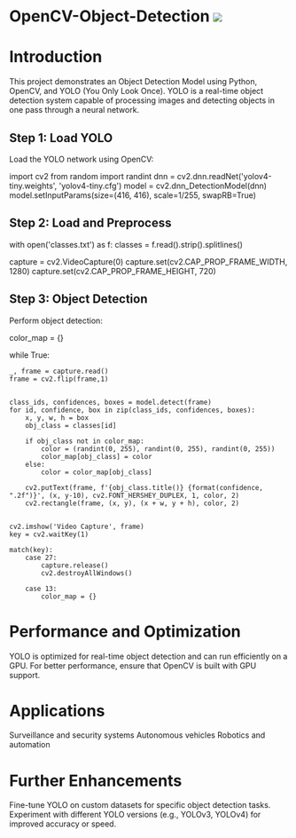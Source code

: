# OpenCV-Object-Detection <img src="https://skillicons.dev/icons?i=python"/>
# Introduction
This project demonstrates an Object Detection Model using Python, OpenCV, and YOLO (You Only Look Once). YOLO is a real-time object detection system capable of processing images and detecting objects in one pass through a neural network.

## Step 1: Load YOLO
Load the YOLO network using OpenCV:

import cv2
from random import randint
dnn = cv2.dnn.readNet('yolov4-tiny.weights', 'yolov4-tiny.cfg')
model = cv2.dnn_DetectionModel(dnn)
model.setInputParams(size=(416, 416), scale=1/255, swapRB=True)

## Step 2: Load and Preprocess
with open('classes.txt') as f:
    classes = f.read().strip().splitlines()

capture = cv2.VideoCapture(0)
capture.set(cv2.CAP_PROP_FRAME_WIDTH, 1280)
capture.set(cv2.CAP_PROP_FRAME_HEIGHT, 720)

## Step 3: Object Detection
Perform object detection:

color_map = {}

while True:
    
    _, frame = capture.read() 
    frame = cv2.flip(frame,1)

    
    class_ids, confidences, boxes = model.detect(frame)
    for id, confidence, box in zip(class_ids, confidences, boxes):
        x, y, w, h = box
        obj_class = classes[id]

        if obj_class not in color_map:
            color = (randint(0, 255), randint(0, 255), randint(0, 255))
            color_map[obj_class] = color
        else:
            color = color_map[obj_class]

        cv2.putText(frame, f'{obj_class.title()} {format(confidence, ".2f")}', (x, y-10), cv2.FONT_HERSHEY_DUPLEX, 1, color, 2)
        cv2.rectangle(frame, (x, y), (x + w, y + h), color, 2)
      
      
    cv2.imshow('Video Capture', frame)
    key = cv2.waitKey(1) 

    match(key):
        case 27: 
            capture.release()
            cv2.destroyAllWindows()

        case 13: 
            color_map = {}
			
# Performance and Optimization
YOLO is optimized for real-time object detection and can run efficiently on a GPU.
For better performance, ensure that OpenCV is built with GPU support.

# Applications
Surveillance and security systems
Autonomous vehicles
Robotics and automation

# Further Enhancements
Fine-tune YOLO on custom datasets for specific object detection tasks.
Experiment with different YOLO versions (e.g., YOLOv3, YOLOv4) for improved accuracy or speed.
